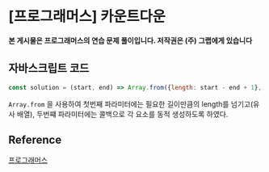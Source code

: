 

# [프로그래머스] 카운트다운

**본 게시물은 프로그래머스의 연습 문제 풀이입니다. 저작권은 (주) 그랩에게 있습니다**

## 자바스크립트 코드

```JavaScript
const solution = (start, end) => Array.from({length: start - end + 1}, (_, index) => start - index );
```

`Array.from` 을 사용하여 첫번째 파라미터에는 필요한 길이만큼의 length를 넘기고(유사 배열), 두번쨰 파라미터에는 콜백으로 각 요소를 동적 생성하도록 하였다.



## Reference

[프로그래머스](https://programmers.co.kr)


